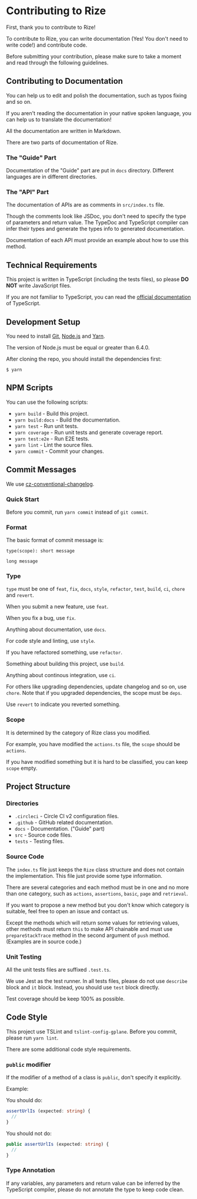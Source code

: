 # Contributing to Rize

First, thank you to contribute to Rize!

To contribute to Rize, you can write documentation (Yes! You don't need to write code!) and contribute code.

Before submitting your contribution, please make sure to take a moment and read through the following guidelines.

## Contributing to Documentation

You can help us to edit and polish the documentation, such as typos fixing and so on.

If you aren't reading the documentation in your native spoken language,
you can help us to translate the documentation!

All the documentation are written in Markdown.

There are two parts of documentation of Rize.

### The "Guide" Part

Documentation of the "Guide" part are put in `docs` directory. Different languages are in different directories.

### The "API" Part

The documentation of APIs are as comments in `src/index.ts` file.

Though the comments look like JSDoc, you don't need to specify the type of parameters and return value.
The TypeDoc and TypeScript compiler can infer their types and generate the types info to generated documentation.

Documentation of each API must provide an example about how to use this method.

## Technical Requirements

This project is written in TypeScript (including the tests files), so please **DO NOT** write JavaScript files.

If you are not familiar to TypeScript, you can read the [official documentation](https://www.typescriptlang.org/) of TypeScript.

## Development Setup

You need to install [Git](https://git-scm.com/), [Node.js](https://nodejs.org/) and [Yarn](https://yarnpkg.com/).

The version of Node.js must be equal or greater than 6.4.0.

After cloning the repo, you should install the dependencies first:

```
$ yarn
```

## NPM Scripts

You can use the following scripts:

- `yarn build` - Build this project.
- `yarn build:docs` - Build the documentation.
- `yarn test` - Run unit tests.
- `yarn coverage` - Run unit tests and generate coverage report.
- `yarn test:e2e` - Run E2E tests.
- `yarn lint` - Lint the source files.
- `yarn commit` - Commit your changes.

## Commit Messages

We use [cz-conventional-changelog](https://github.com/commitizen/cz-conventional-changelog).

### Quick Start

Before you commit, run `yarn commit` instead of `git commit`.

### Format

The basic format of commit message is:

```
type(scope): short message

long message
```

### Type

`type` must be one of `feat`, `fix`, `docs`, `style`, `refactor`, `test`, `build`, `ci`, `chore` and `revert`.

When you submit a new feature, use `feat`.

When you fix a bug, use `fix`.

Anything about documentation, use `docs`.

For code style and linting, use `style`.

If you have refactored something, use `refactor`.

Something about building this project, use `build`.

Anything about continous integration, use `ci`.

For others like upgrading dependencies, update changelog and so on, use `chore`.
Note that if you upgraded dependencies, the scope must be `deps`.

Use `revert` to indicate you reverted something.

### Scope

It is determined by the category of Rize class you modified.

For example, you have modified the `actions.ts` file, the `scope` should be `actions`.

If you have modified something but it is hard to be classified, you can keep `scope` empty.

## Project Structure

### Directories

- `.circleci` - Circle CI v2 configuration files.
- `.github` - GitHub related documentation.
- `docs` - Documentation. ("Guide" part)
- `src` - Source code files.
- `tests` - Testing files.

### Source Code

The `index.ts` file just keeps the `Rize` class structure and does not contain the implementation.
This file just provide some type information.

There are several categories and each method must be in one and no more than one category,
such as `actions`, `assertions`, `basic`, `page` and `retrieval`.

If you want to propose a new method but you don't know which category is suitable,
feel free to open an issue and contact us.

Except the methods which will return some values for retrieving values,
other methods must return `this` to make API chainable and must use `prepareStackTrace` method
in the second argument of `push` method.
(Examples are in source code.)

### Unit Testing

All the unit tests files are suffixed `.test.ts`.

We use Jest as the test runner. In all tests files, please do not use `describe` block and `it` block.
Instead, you should use `test` block directly.

Test coverage should be keep 100% as possible.

## Code Style

This project use TSLint and `tslint-config-gplane`. Before you commit, please run `yarn lint`.

There are some additional code style requirements.

### `public` modifier

If the modifier of a method of a class is `public`, don't specify it explicitly.

Example:

You should do:

```typescript
assertUrlIs (expected: string) {
  //
}
```

You should not do:

```typescript
public assertUrlIs (expected: string) {
  //
}
```

### Type Annotation

If any variables, any parameters and return value can be inferred by the TypeScript compiler,
please do not annotate the type to keep code clean.
